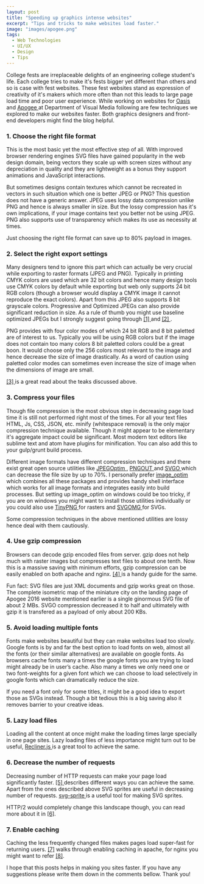 ```yaml
---
layout: post
title: "Speeding up graphics intense websites"
excerpt: "Tips and tricks to make websites load faster."
image: "images/apogee.png"
tags:
  - Web Technologies
  - UI/UX
  - Design
  - Tips
---
```


College fests are irreplaceable delights of an engineering college student's life. Each college tries to make it's fests bigger yet different than others and so is case with fest websites. These fest websites stand as expression of creativity of it's makers which more often than not this leads to large page load time and poor user experience. While working on websites for <a target='_blank' href="http://bits-oasis.org/2015main/"> Oasis </a> and <a target='_blank' href="http://bits-apogee.org/2016/"> Apogee </a> at Department of Visual Media following are few techniques we explored to make our websites faster. Both graphics designers and front-end developers might find the blog helpful.

### 1. Choose the right file format
This is the most basic yet the most effective step of all. With improved browser rendering engines SVG files have gained popularity in the web design domain, being vectors they scale up with screen sizes without any depreciation in quality and they are lightweight as a bonus they support animations and JavaScript interactions.

But sometimes designs contain textures which cannot be recreated in vectors in such situation which one is better JPEG or PNG? This question does not have a generic answer. JPEG uses lossy data compression unlike PNG and hence is always smaller in size. But the lossy compression has it's own implications, if your image contains text you better not be using JPEG. PNG also supports use of transparency which makes its use as necessity at times.

Just choosing the right file format can save up to 80% payload in images.

### 2. Select the right export settings

Many designers tend to ignore this part which can actually be very crucial while exporting to raster formats (JPEG and PNG). Typically in printing CMYK colors are used which are 32 bit colors and hence many design tools use CMYK colors by default while exporting but web only supports 24 bit RGB colors (though a browser would display a CMYK image it cannot reproduce the exact colors). Apart from this JPEG also supports 8 bit grayscale colors. Progressive and Optimized JPEGs can also provide significant reduction in size. As a rule of thumb you might use baseline optimized JPEGs but I strongly suggest going through <a target='_blank' href="https://www.google.co.in/url?sa=t&rct=j&q=&esrc=s&source=web&cd=1&cad=rja&uact=8&ved=0ahUKEwiDpYncjLDRAhXFOo8KHVvLBs8QFggZMAA&url=https%3A%2F%2Fforums.adobe.com%2Fthread%2F1962929&usg=AFQjCNGcfh77OnWkOA99LnDRVfTQ7G0GWQ&sig2=5wkjdUoFPIhqeqCC66PFQg"> [1] </a> and <a target='_blank' href="http://superuser.com/questions/379404/what-is-the-difference-between-progressive-and-optimized-jpegs-in-photostop"> [2] </a>.

PNG provides with four color modes of which 24 bit RGB and 8 bit paletted are of interest to us. Typically you will be using RGB colors but if the image does not contain too many colors 8 bit paletted colors could be a great boon. It would choose only the 256 colors most relevant to the image and hence decrease the size of image drastically. As a word of caution using paletted color modes can sometimes even increase the size of image when the dimensions of image are small.

<a target='_blank' href="http://help.adobe.com/en_US/creativesuite/cs/using/WSC7A1F924-DD38-49b4-B84B-EFF50416C860.html"> [3] </a> is a great read about the teaks discussed above.

### 3. Compress your files

Though file compression is the most obvious step in decreasing page load time it is still not performed right most of the times. For all your text files HTML, Js, CSS, JSON, etc. minify (whitespace removal) is the only major compression technique available. Though it might appear to be elementary it's aggregate impact could be significant. Most modern text editors like sublime text and atom have plugins for minification. You can also add this to your gulp/grunt build process.  

Different image formats have different compression techniques and there exist great open source utilities like <a target='_blank' href="http://www.kokkonen.net/tjko/projects.html"> JPEGOptim </a> , <a target='_blank' href="http://www.advsys.net/ken/util/pngout.htm"> PNGOUT </a> and <a target='_blank' href="https://github.com/svg/svgol"> SVGO </a> which can decrease the file size by up to 70%. I personally prefer <a target='_blank' href="https://github.com/toy/image_optim"> image_optim </a> which combines all these packages and provides handy shell interface which works for all image formats and integrates easily into build processes. But setting up image_optim on windows could be too tricky, if you are on windows you might want to install those utilities individually or you could also use <a target='_blank' href="https://tinypng.com/"> TinyPNG </a> for rasters and <a target='_blank' href="https://jakearchibald.github.io/svgomg/"> SVGOMG </a> for SVGs.

Some compression techniques in the above mentioned utilities are lossy hence deal with them cautiously.

### 4. Use gzip compression

Browsers can decode gzip encoded files from server. gzip does not help much with raster images but compresses text files to about one tenth. Now this is a massive saving with minimum efforts, gzip compression can be easily enabled on both apache and nginx. <a target='_blank' href="https://varvy.com/pagespeed/enable-compression.html"> [4] </a> is a handy guide for the same.

Fun fact: SVG files are just XML documents and gzip works great on those. The complete isometric map of the miniature city on the landing page of Apogee 2016 website mentioned earlier is a single ginormous SVG file of about 2 MBs. SVGO compression decreased it to half and ultimately with gzip it is transfered as a payload of only about 200 KBs.

### 5. Avoid loading multiple fonts

Fonts make websites beautiful but they can make websites load too slowly. Google fonts is by and far the best option to load fonts on web, almost all the fonts (or their similar alternatives) are available on google fonts. As browsers cache fonts many a times the google fonts you are trying to load might already be in user’s cache. Also many a times we only need one or two font-weights for a given font which we can choose to load selectively in google fonts which can dramatically reduce the size.

If you need a font only for some titles, it might be a good idea to export those as SVGs instead. Though a bit tedious this is a big saving also it removes barrier to your creative ideas.

### 5. Lazy load files

Loading all the content at once might make the loading times large specially in one page sites. Lazy loading files of less importance might turn out to be useful, <a target='_blank' href="http://sourcey.com/recliner/"> Recliner.js </a> is a great tool to achieve the same.

### 6. Decrease the number of requests

Decreasing number of HTTP requests can make your page load significantly faster. <a target='_blank' href="https://www.giftofspeed.com/fewer-http-requests/"> [5] </a> describes different ways you can achieve the same. Apart from the ones described above SVG sprites are useful in decreasing number of requests. <a target='_blank' href="https://github.com/jkphl/svg-sprite"> svg-sprite </a> is a useful tool for making SVG sprites.

HTTP/2 would completely change this landscape though, you can read more about it in <a target='_blank' href="https://blog.newrelic.com/2016/02/09/http2-best-practices-web-performance/"> [6]</a>.

### 7. Enable caching
Caching the less frequently changed files makes pages load super-fast for returning users. <a target='_blank' href="https://betterexplained.com/articles/how-to-optimize-your-site-with-http-caching/"> [7]</a> walks through enabling caching in apache, for nginx you might want to refer <a target='_blank' href="https://www.nginx.com/blog/nginx-caching-guide/"> [8]</a>.

I hope that this posts helps in making you sites faster. If you have any suggestions please write them down in the comments bellow. Thank you!
